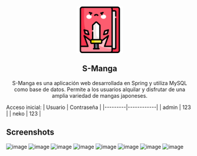 <p align="center">
  <img src="./icon.png" align="center" width="125">
</p>
<div align="center">
  <h2>S-Manga</h2>
  <p>S-Manga es una aplicación web desarrollada en Spring y utiliza MySQL como base de datos. Permite a los usuarios alquilar y disfrutar de una amplia variedad de mangas japoneses.</p>
</div>

Acceso inicial:
| Usuario | Contraseña |
|---------|------------|
| admin   | 123        |
| neko    | 123        |

## Screenshots

![image](https://github.com/NeiDenn/spring-smanga/assets/85379478/b2b5aae7-f8fc-4ffd-956e-2b40cf294301)
![image](https://github.com/NeiDenn/spring-smanga/assets/85379478/e36171cf-02b9-4f8d-aad7-e2ad346edfd1)
![image](https://github.com/NeiDenn/spring-smanga/assets/85379478/29ae1aba-5886-4bec-9489-b63142ea7b0e)
![image](https://github.com/NeiDenn/spring-smanga/assets/85379478/2972f297-fc0f-4c02-906f-cc206bb32aab)
![image](https://github.com/NeiDenn/spring-smanga/assets/85379478/bcb8b2f1-a002-40b9-809d-7b1ad8ca932f)
![image](https://github.com/NeiDenn/spring-smanga/assets/85379478/0497d2fd-acea-4395-8e93-a69cf8e384ac)
![image](https://github.com/NeiDenn/spring-smanga/assets/85379478/6d567cb4-8af3-4724-8972-4a74e3b508bc)
![image](https://github.com/NeiDenn/spring-smanga/assets/85379478/4fd384fd-ba87-4844-8926-645a26847950)


